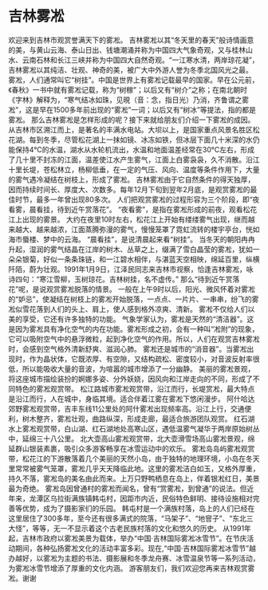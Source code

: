# 吉林雾凇
欢迎来到吉林市观赏誉满天下的雾凇。
吉林雾凇以其“冬天里的春天”般诗情画意的美，与黄山云海、泰山日出、钱塘潮涌并称为中国四大气象奇观，又与桂林山水、云南石林和长江三峡并称为中国四大自然奇观。“一江寒水清，两岸琼花凝”，吉林雾凇以其纯洁、壮观、神奇的美，被广大中外游人誉为冬季北国风光之最。
雾凇，人们通常叫它“树挂”。中国是世界上有雾凇记载最早的国家。早在公元前，《春秋》一书中就有雾凇记载，称为“树稼”；以后又有“树介”之称；在南北朝时《字林》解释为，“寒气结冰如珠，见晛（音：念，指日光）乃消，齐鲁谓之雾凇”，这是早在1500多年前出现的“雾凇”一词；以后又有“树冰”等提法，指的都是雾凇。
那么吉林雾凇是怎样形成的呢？接下来就给朋友们介绍一下雾凇的成因。
从吉林市区溯江而上，是著名的丰满水电站。大坝以上，是国家重点风景名胜区松花湖。每到冬季，尽管松花湖上一抹如镜、冰冻如铁，但冰层下面几十米深的水仍能保持4℃的水温，湖水从水轮机流出，水温和地面温差经常在30℃左右，形成了几十里不封冻的江面，温差使江水产生雾气，江面上白雾袅袅，久不消散。沿江十里长堤，苍松林立，杨柳低垂，在一定的气压、风向、温度等条件作用下，大量的雾气遇冷凝结在树枝上，形成了雾凇。
吉林雾凇由于它自然条件的得天独厚，因而持续时间长、厚度大、次数多。每年12月下旬到翌年2月底，是观赏雾凇的最佳时节，最多一年曾出现80多次。
人们把观赏雾凇的过程形容为三个阶段，即“夜看雾，晨看挂，待到近午赏落花”。
“夜看雾”，是指在雾凇形成的前夜，观看松花江上出现的雾景。
大约在夜里10时左右，松花江上开始有缕缕雾气出现，继而越来越大、越来越浓，江面蒸腾弥漫的雾气，慢慢笼罩了霓虹流转的楼宇亭台，恍如海市蜃楼、梦中的云海。
“晨看挂”，是说清晨起来看“树挂”。
当冬天的朝阳冉冉升起，湿润的雾气结晶在江岸的树木、丛草之上，缀满了雪白晶莹的雾凇，犹如一朵朵银菊，好似一条条珠链，和一江碧水相伴，与湛蓝天空相映，绵延百里，纵横阡陌，蔚为壮观。1991年1月9日，江泽民同志来吉林市视察，恰逢吉林雾凇，咏诗四句：“寒江雪柳，玉树琼花。吉林树挂，名不虚传。”
那么“待到近午赏落花”呢，是说观赏雾凇脱落的情景。
一般在上午9时以后，阳光、微风怀着对雾凇的“妒忌”，使凝结在树枝上的雾凇开始脱落，一点点、一片片、一串串，纷飞的雾凇似雪花落到人们的头上、肩上，使人感到格外凉爽、清新。
雾凇不仅给人们以美的享受，它还有许多独特的功能。
气象学家认为，雾凇是天然的“清洁器”。这是因为雾凇具有净化空气的内在功能。雾凇形成之初，会有一种叫“凇附”的现象，它可以吸附空气中的悬浮微粒，起到净化空气的作用。所以，人们在观赏吉林雾凇时，会感到空气格外清新舒爽、滋润心肺。
雾凇还是城市的“消音器”。当雾凇出现时，作为晶状体，它既浓厚、有空隙，又结构疏松、密度较小，对音波反射率很低，所以能吸收大量的音波，为喧嚣的城市增添了一分幽静。
美丽的雾凇景观，将这座城市描绘装扮的婀娜多姿、分外妖娆，因风向和江岸走向的不同，形成了不同特色的雾凇观赏带。
松江路城市雾凇观赏带，沿江而行，长堤赏凇，最大特点是沿江而行，人在城中，身临其境。适合伴着江雾在雾凇下悠闲漫步。
阿什哈达郊野雾凇观赏带，吉丰东线11公里处的阿什雾凇出现频率高。沿江上行，交通便利，树木整齐，雾凇壮观，曲路纵深，形成走廊，最适合旅游团队观赏。
红石湖水上雾凇观赏带，白山湖、红石湖地处高寒山区，遇低温雾气凝华于两岸原始树丛中，延绵三十八公里。
北大壶高山雾凇观赏带，北大壶滑雪场高山雾凇景观，绵延群山银装素裹，吸引众多游客畅享在冰雪运动中的欢乐。
雾凇岛岛屿雾凇观赏带，松花江的下游散落着几个美丽的天然小岛，由于独特的地理环境，小岛在冬天里常常被雾气笼罩，雾凇几乎天天降临此地。这里的雾凇洁白如玉，又格外厚重，持久不落，雾凇岛的美名由此而来。上万只野鸭栖息在岛上，伴着银凇红日，美景最为奇绝。
雾凇岛因曾通村的雾凇而闻名，曾有“赏雾凇，到曾通”的说法。但近年来，龙潭区乌拉街满族镇韩屯村，因距市内近，民俗特色鲜明、接待设施相对完善等优势，成为了摄影家们的乐园。
韩屯村是一个满族村落，岛上的人们已经在这里居住了300多年，至今还有很多满式的院落，“马架子”、“地窨子”、“东北三大怪”，等等，无一不显示着这个古老民族村落的文化和悠久的历史。
从1991年起，吉林市政府以雾凇美景为载体，举办“中国·吉林国际雾凇冰雪节”。在节庆活动期间，各种弘扬雾凇文化的活动丰富多彩。现在,“中国·吉林国际雾凇冰雪节”越办越好，以雾凇为主题的书法、摄影展和冬季龙舟赛、冰雪温泉节等一系列活动，为雾凇冰雪节增添了厚重的文化内涵。
游客朋友们，我们欢迎您再来吉林观赏雾凇。谢谢
